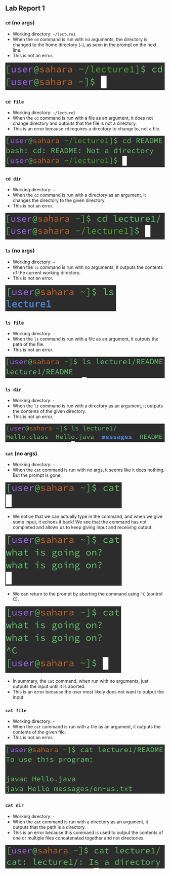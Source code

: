 ## Lab Report 1
### `cd` (no args)
- Working directory: `~/lecture1`
- When the `cd` command is run with no arguments, the directory is changed to the home directory (`~`), as seen in the prompt on the next line.
- This is not an error.

![cd no-args](cd-no-args.png)
### `cd file`
- Working directory: `~/lecture1`
- When the `cd` command is run with a file as an argument, it does not change directory and outputs that the file is not a directory.
- This is an error because `cd` requires a directory to change to, not a file.

![cd file](cd-file.png)
### `cd dir`
- Working directory: `~`
- When the `cd` command is run with a directory as an argument, it changes the directory to the given directory.
- This is not an error.

![cd dir](cd-dir.png)
### `ls` (no args)
- Working directory: `~`
- When the `ls` command is run with no arguments, it outputs the contents of the current working directory.
- This is not an error.

![ls no-args](ls-no-args.png)
### `ls file`
- Working directory: `~`
- When the `ls` command is run with a file as an argument, it outputs the path of the file.
- This is not an error.

![ls file](ls-file.png)
### `ls dir`
- Working directory: `~`
- When the `ls` command is run with a directory as an argument, it outputs the contents of the given directory.
- This is not an error.

![ls dir](ls-dir.png)
### `cat` (no args)
- Working directory: `~`
- When the `cat` command is run with no args, it seems like it does nothing. But the prompt is gone.

![cat no-args 1](cat-no-args1.png)
- We notice that we can actually type in the command, and when we give some input, it echoes it back!
We see that the command has not completed and allows us to keep giving input and receiving output.

![cat no-args 2](cat-no-args2.png)
- We can return to the prompt by aborting the command using `^C` (control C).

![cat no-args 3](cat-no-args3.png)
- In summary, the `cat` command, when run with no arguments, just outputs the input until it is aborted.
- This is an error because the user most likely does not want to output the input.
### `cat file`
- Working directory: `~`
- When the `cat` command is run with a file as an argument, it outputs the contents of the given file.
- This is not an error.

![cat file](cat-file.png)
### `cat dir`
- Working directory: `~`
- When the `cat` command is run with a directory as an argument, it outputs that the path is a directory.
- This is an error because this command is used to output the contents of one or multiple files concatenated together and not directories.

![cat dir](cat-dir.png)
